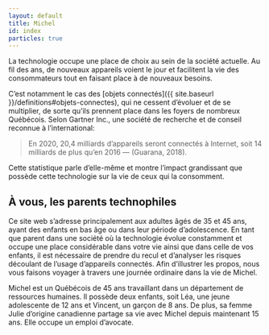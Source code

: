 ```yaml
---
layout: default
title: Michel
id: index
particles: true
---
```


<div class="mt-5 container-md markdown-body" markdown="1">

La technologie occupe une place de choix au sein de la société actuelle. Au fil des ans, de nouveaux appareils voient le jour et facilitent la vie des consommateurs tout en faisant place à de nouveaux besoins.

C’est notamment le cas des [objets connectés]({{ site.baseurl }}/definitions#objets-connectes), qui ne cessent d’évoluer et de se multiplier, de sorte qu’ils prennent place dans les foyers de nombreux Québécois. Selon Gartner Inc., une société de recherche et de conseil reconnue à l’international:

> En 2020, 20,4 milliards d’appareils seront connectés à Internet, soit 14 milliards de plus qu’en 2016 — (Guarana, 2018).  

Cette statistique parle d’elle-même et montre l’impact grandissant que possède cette technologie sur la vie de ceux qui la consomment.

## À vous, les parents technophiles 

Ce site web s’adresse principalement aux adultes âgés de 35 et 45 ans, ayant des enfants en bas âge ou dans leur période d’adolescence. 
  En tant que parent dans une société où la technologie évolue constamment et occupe une place considérable dans votre vie ainsi que dans celle de vos enfants, il est nécessaire de prendre du recul et d’analyser les risques découlant de l’usage d’appareils connectés. Afin d’illustrer les propos, nous vous faisons voyager à travers une journée ordinaire dans la vie de Michel.

Michel est un Québécois de 45 ans travaillant dans un département de ressources humaines. Il possède deux enfants, soit Léa, une jeune adolescente de 12 ans et Vincent, un garçon de 8 ans. De plus, sa femme Julie d’origine canadienne partage sa vie avec Michel depuis maintenant 15 ans. Elle occupe un emploi d’avocate. 
</div>
